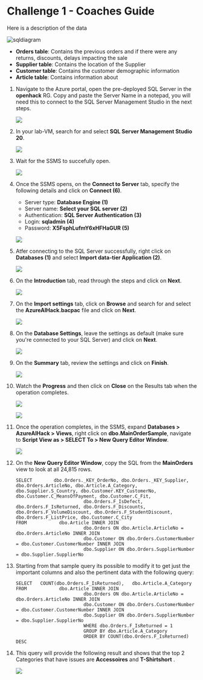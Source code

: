 # Challenge 1 - Coaches Guide

Here is a description of the data

![sqldiagram](images/sqldiagram.png)

* **Orders table**: Contains the previous orders and if there were any returns, discounts, delays impacting the sale
* **Supplier table**: Contains the location of the Supplier
* **Customer table**: Contains the customer demographic information
* **Article table**: Contains information about

1. Navigate to the Azure portal, open the pre-deployed SQL Server in the **openhack** RG. Copy and paste the Server Name in a notepad, you will need this to connect to the SQL Server Management Studio in the next steps.

   ![](images/azure-sql-server-name.png)

1. In your lab-VM, search for and select **SQL Server Management Studio 20**.

   ![](images/SSMS.png)

1. Wait for the SSMS to succefully open.

   ![](images/SSMS-load.png)

1. Once the SSMS opens, on the **Connect to Server** tab, specify the following details and click on **Connect (6)**.

   - Server type: **Database Engine (1)**
   - Server name: **Select your SQL server (2)**
   - Authentication: **SQL Server Authentication (3)**
   - Login: **sqladmin (4)**
   - Password: **X5FsphLufmY6xHFHaGUR (5)**
  
   ![](images/connect-sql-server-settings.png)

1. Atfer connecting to the SQL Server successfully, right click on **Databases (1)** and select **Import data-tier Application (2)**.

   ![](images/import-data-tier-app.png)

1. On the **Introduction** tab, read through the steps and click on **Next**.

   ![](images/import-app-intro.png)

1. On the **Import settings** tab, click on **Browse** and search for and select the **AzureAIHack.bacpac** file and click on **Next**.

   ![](images/import-app-browse.png)

1. On the **Database Settings**, leave the settings as default (make sure you're connected to your SQL Server) and click on **Next**.

   ![](images/import-app-db-settings.png)

1. On the **Summary** tab, review the settings and click on **Finish**.

   ![](images/import-app-summary.png)

1. Watch the **Progress** and then click on **Close** on the Results tab when the operation completes.

   ![](images/import-app-progress.png)

   ![](images/import-app-results.png)

1. Once the operation completes, in the SSMS, expand **Databases > AzureAIHack > Views**, right click on **dbo.MainOrderSample**, navigate to **Script View as > SELECT To > New Query Editor Window**.

   ![](images/ssms-new-query-window.png)

1. On the **New Query Editor Window**, copy the SQL from the **MainOrders** view to look at all 24,815 rows.

    ```
    SELECT        dbo.Orders._KEY_OrderNo, dbo.Orders._KEY_Supplier, dbo.Orders.ArticleNo, dbo.Article.A_Category, dbo.Supplier.S_Country, dbo.Customer.KEY_CustomerNo, dbo.Customer.C_MeansOfPayment, dbo.Customer.C_Fit, 
                             dbo.Orders.F_IsDefect, dbo.Orders.F_IsReturned, dbo.Orders.F_Discounts, dbo.Orders.F_VolumeDiscount, dbo.Orders.F_StudentDiscount, dbo.Orders.F_ListPrice, dbo.Customer.C_City
    FROM            dbo.Article INNER JOIN
                             dbo.Orders ON dbo.Article.ArticleNo = dbo.Orders.ArticleNo INNER JOIN
                             dbo.Customer ON dbo.Orders.CustomerNumber = dbo.Customer.CustomerNumber INNER JOIN
                             dbo.Supplier ON dbo.Orders.SupplierNumber = dbo.Supplier.SupplierNo
    ```


1. Starting from that sample query its possible to modify it to get just the important columns and also the pertinent data with the following query:

    ```
    SELECT   COUNT(dbo.Orders.F_IsReturned),   dbo.Article.A_Category
    FROM            dbo.Article INNER JOIN
                             dbo.Orders ON dbo.Article.ArticleNo = dbo.Orders.ArticleNo INNER JOIN
                             dbo.Customer ON dbo.Orders.CustomerNumber = dbo.Customer.CustomerNumber INNER JOIN
                             dbo.Supplier ON dbo.Orders.SupplierNumber = dbo.Supplier.SupplierNo
    						 WHERE dbo.Orders.F_IsReturned = 1
    						 GROUP BY dbo.Article.A_Category
    						 ORDER BY COUNT(dbo.Orders.F_IsReturned) DESC
    ```

1. This query will provide the following result and shows that the top 2 Categories that have issues are **Accessoires** and **T-Shirtshort** .

   ![](images/top-2-results.png)
    
